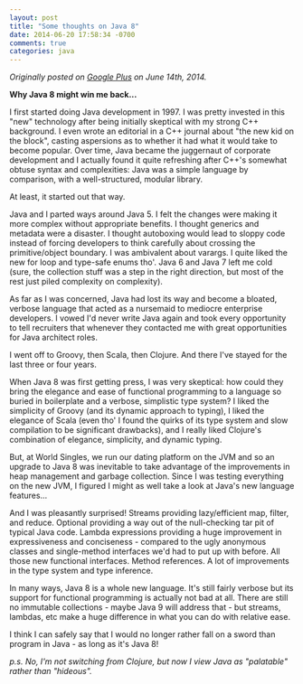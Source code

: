 ```yaml
---
layout: post
title: "Some thoughts on Java 8"
date: 2014-06-20 17:58:34 -0700
comments: true
categories: java
---
```

_Originally posted on [Google Plus](https://plus.google.com/u/0/+SeanCorfield_A/posts/dTiYLDXV5AV) on June 14th, 2014._

**Why Java 8 might win me back...**

I first started doing Java development in 1997. I was pretty invested in this "new" technology after being initially skeptical with my strong C++ background. I even wrote an editorial in a C++ journal about "the new kid on the block", casting aspersions as to whether it had what it would take to become popular. Over time, Java became the juggernaut of corporate development and I actually found it quite refreshing after C++'s somewhat obtuse syntax and complexities: Java was a simple language by comparison, with a well-structured, modular library.

At least, it started out that way.

Java and I parted ways around Java 5. I felt the changes were making it more complex without appropriate benefits. I thought generics and metadata were a disaster. I thought autoboxing would lead to sloppy code instead of forcing developers to think carefully about crossing the primitive/object boundary. I was ambivalent about varargs. I quite liked the new for loop and type-safe enums tho'. Java 6 and Java 7 left me cold (sure, the collection stuff was a step in the right direction, but most of the rest just piled complexity on complexity).

As far as I was concerned, Java had lost its way and become a bloated, verbose language that acted as a nursemaid to mediocre enterprise developers. I vowed I'd never write Java again and took every opportunity to tell recruiters that whenever they contacted me with great opportunities for Java architect roles.

I went off to Groovy, then Scala, then Clojure. And there I've stayed for the last three or four years.

When Java 8 was first getting press, I was very skeptical: how could they bring the elegance and ease of functional programming to a language so buried in boilerplate and a verbose, simplistic type system? I liked the simplicity of Groovy (and its dynamic approach to typing), I liked the elegance of Scala (even tho' I found the quirks of its type system and slow compilation to be significant drawbacks), and I really liked Clojure's combination of elegance, simplicity, and dynamic typing.

But, at World Singles, we run our dating platform on the JVM and so an upgrade to Java 8 was inevitable to take advantage of the improvements in heap management and garbage collection. Since I was testing everything on the new JVM, I figured I might as well take a look at Java's new language features...

And I was pleasantly surprised! Streams providing lazy/efficient map, filter, and reduce. Optional providing a way out of the null-checking tar pit of typical Java code. Lambda expressions providing a huge improvement in expressiveness and conciseness - compared to the ugly anonymous classes and single-method interfaces we'd had to put up with before. All those new functional interfaces. Method references. A lot of improvements in the type system and type inference.

In many ways, Java 8 is a whole new language. It's still fairly verbose but its support for functional programming is actually not bad at all. There are still no immutable collections - maybe Java 9 will address that - but streams, lambdas, etc make a huge difference in what you can do with relative ease.

I think I can safely say that I would no longer rather fall on a sword than program in Java - as long as it's Java 8!

_p.s. No, I'm not switching from Clojure, but now I view Java as "palatable" rather than "hideous"._
